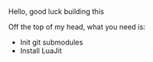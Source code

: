 Hello, good luck building this

Off the top of my head, what you need is:
* Init git submodules
* Install LuaJit
